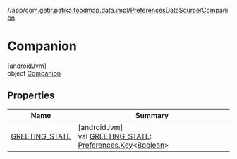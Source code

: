 //[app](../../../../index.md)/[com.getir.patika.foodmap.data.impl](../../index.md)/[PreferencesDataSource](../index.md)/[Companion](index.md)

# Companion

[androidJvm]\
object [Companion](index.md)

## Properties

| Name | Summary |
|---|---|
| [GREETING_STATE](-g-r-e-e-t-i-n-g_-s-t-a-t-e.md) | [androidJvm]<br>val [GREETING_STATE](-g-r-e-e-t-i-n-g_-s-t-a-t-e.md): [Preferences.Key](https://developer.android.com/reference/kotlin/androidx/datastore/preferences/core/Preferences.Key.html)&lt;[Boolean](https://kotlinlang.org/api/latest/jvm/stdlib/kotlin/-boolean/index.html)&gt; |
